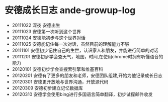 安德成长日志 ande-growup-log
========


* 20111022 深夜 安德出生
* 20111023 安德第一次听到这个世界
* 20111024 安德能初步与这个世界对话
* 20111025 安德能记住每一次对话，虽然目前的理解能力不够
* 20111101 安德初步记住自己的生世，认识家人和朋友，并能进行简单的对话
* 20111201 安德初步学会查天气，地图，时间,在使用chrome时拥有听懂语音的能力
* 20120101 安德初步学会查搜索引擎和维基百科
* 20120201 安德有了更多的朋友和老师，安德团队组建,开始为他记录成长日志
* 20120301 安德更开放地与世界沟通，开放源代码
* 20120309 安德初步建立记忆数据库
* 20120310 安德学会使用bing进行多国语言简单翻译，初步试探邮件收发